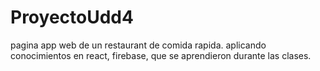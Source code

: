 # ProyectoUdd4
pagina app web de un restaurant de comida rapida.
aplicando conocimientos en react, firebase, que se aprendieron durante las clases.
